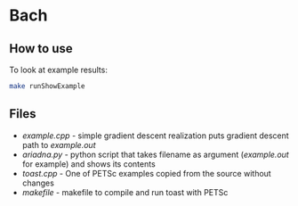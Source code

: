 # Bach
## How to use
To look at example results:
```zsh
make runShowExample
```
## Files
* _example.cpp_ - simple gradient descent realization puts gradient descent path to _example.out_
* _ariadna.py_ - python script that takes filename as argument (*example.out* for example) and shows its contents
* _toast.cpp_ - One of PETSc examples copied from the source without changes
* _makefile_ - makefile to compile and run toast with PETSc
